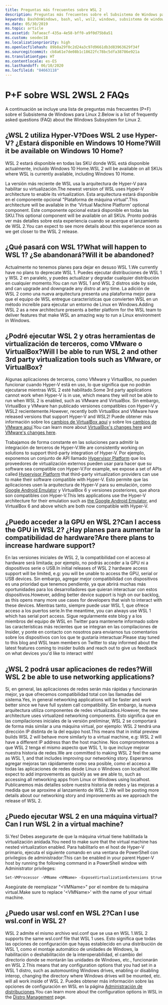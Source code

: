 ```yaml
---
title: Preguntas más frecuentes sobre WSL 2
description: Preguntas más frecuentes sobre el Subsistema de Windows para Linux 2
keywords: BashOnWindows, bash, wsl, wsl2, windows, subsistema de windows para linux, subsistemawindows, ubuntu, debian, suse, windows 10, instalación
ms.date: 05/30/2019
ms.topic: article
ms.assetid: 7afaeacf-435a-4e58-bff0-a9f0d75b8a51
ms.custom: seodec18
ms.localizationpriority: high
ms.openlocfilehash: 89b8a29f0c2d24a3c97d9661db3d83963629f34f
ms.sourcegitcommit: cb8a61e7de08b1c18622fc78bc5dfa38786e921a
ms.translationtype: HT
ms.contentlocale: es-ES
ms.lasthandoff: 06/10/2020
ms.locfileid: "84663118"
---
```

# <a name="wsl-2-faqs"></a><span data-ttu-id="04b5a-104">P+F sobre WSL 2</span><span class="sxs-lookup"><span data-stu-id="04b5a-104">WSL 2 FAQs</span></span>

<span data-ttu-id="04b5a-105">A continuación se incluye una lista de preguntas más frecuentes (P+F) sobre el Subsistema de Windows para Linux 2.</span><span class="sxs-lookup"><span data-stu-id="04b5a-105">Below is a list of frequently asked questions (FAQ) about the Windows Subsystem for Linux 2.</span></span>

## <a name="does-wsl-2-use-hyper-v-will-it-be-available-on-windows-10-home"></a><span data-ttu-id="04b5a-106">¿WSL 2 utiliza Hyper-V?</span><span class="sxs-lookup"><span data-stu-id="04b5a-106">Does WSL 2 use Hyper-V?</span></span> <span data-ttu-id="04b5a-107">¿Estará disponible en Windows 10 Home?</span><span class="sxs-lookup"><span data-stu-id="04b5a-107">Will it be available on Windows 10 Home?</span></span>

<span data-ttu-id="04b5a-108">WSL 2 estará disponible en todas las SKU donde WSL está disponible actualmente, incluido Windows 10 Home.</span><span class="sxs-lookup"><span data-stu-id="04b5a-108">WSL 2 will be available on all SKUs where WSL is currently available, including Windows 10 Home.</span></span>

<span data-ttu-id="04b5a-109">La versión más reciente de WSL usa la arquitectura de Hyper-V para habilitar su virtualización.</span><span class="sxs-lookup"><span data-stu-id="04b5a-109">The newest version of WSL uses Hyper-V architecture to enable its virtualization.</span></span> <span data-ttu-id="04b5a-110">Esta arquitectura estará disponible en el componente opcional "Plataforma de máquina virtual".</span><span class="sxs-lookup"><span data-stu-id="04b5a-110">This architecture will be available in the 'Virtual Machine Platform' optional component.</span></span> <span data-ttu-id="04b5a-111">Este componente opcional estará disponible en todas las SKU.</span><span class="sxs-lookup"><span data-stu-id="04b5a-111">This optional component will be available on all SKUs.</span></span> <span data-ttu-id="04b5a-112">Pronto podrás ver más detalles sobre esta experiencia cuando se acerque el lanzamiento de WSL 2.</span><span class="sxs-lookup"><span data-stu-id="04b5a-112">You can expect to see more details about this experience soon as we get closer to the WSL 2 release.</span></span>

## <a name="what-will-happen-to-wsl-1-will-it-be-abandoned"></a><span data-ttu-id="04b5a-113">¿Qué pasará con WSL 1?</span><span class="sxs-lookup"><span data-stu-id="04b5a-113">What will happen to WSL 1?</span></span> <span data-ttu-id="04b5a-114">¿Se abandonará?</span><span class="sxs-lookup"><span data-stu-id="04b5a-114">Will it be abandoned?</span></span>

<span data-ttu-id="04b5a-115">Actualmente no tenemos planes para dejar en desuso WSL 1.</span><span class="sxs-lookup"><span data-stu-id="04b5a-115">We currently have no plans to deprecate WSL 1.</span></span> <span data-ttu-id="04b5a-116">Puedes ejecutar distribuciones de WSL 1 y WSL 2 en paralelo, y puedes actualizar y degradar cualquier distribución en cualquier momento.</span><span class="sxs-lookup"><span data-stu-id="04b5a-116">You can run WSL 1 and WSL 2 distros side by side, and can upgrade and downgrade any distro at any time.</span></span> <span data-ttu-id="04b5a-117">La adición de WSL 2 como una nueva arquitectura presenta una plataforma mejor para que el equipo de WSL entregue características que convierten WSL en un método increíble para ejecutar un entorno de Linux en Windows.</span><span class="sxs-lookup"><span data-stu-id="04b5a-117">Adding WSL 2 as a new architecture presents a better platform for the WSL team to deliver features that make WSL an amazing way to run a Linux environment in Windows.</span></span>

## <a name="will-i-be-able-to-run-wsl-2-and-other-3rd-party-virtualization-tools-such-as-vmware-or-virtualbox"></a><span data-ttu-id="04b5a-118">¿Podré ejecutar WSL 2 y otras herramientas de virtualización de terceros, como VMware o VirtualBox?</span><span class="sxs-lookup"><span data-stu-id="04b5a-118">Will I be able to run WSL 2 and other 3rd party virtualization tools such as VMware, or VirtualBox?</span></span>

<span data-ttu-id="04b5a-119">Algunas aplicaciones de terceros, como VMware y VirtualBox, no pueden funcionar cuando Hyper-V está en uso, lo que significa que no podrán ejecutarse mientras WSL 2 esté habilitado.</span><span class="sxs-lookup"><span data-stu-id="04b5a-119">Some 3rd party applications cannot work when Hyper-V is in use, which means they will not be able to run when WSL 2 is enabled, such as VMware and VirtualBox.</span></span> <span data-ttu-id="04b5a-120">Sin embargo, VirtualBox y VMware han publicado versiones compatibles con Hyper-V y WSL2 recientemente.</span><span class="sxs-lookup"><span data-stu-id="04b5a-120">However, recently both VirtualBox and VMware have released versions that support Hyper-V and WSL2!</span></span> <span data-ttu-id="04b5a-121">Puede obtener más información sobre los [cambios de VirtualBox aquí][1] y sobre los [cambios de VMware aquí][4].</span><span class="sxs-lookup"><span data-stu-id="04b5a-121">You can learn more about [VirtualBox's changes here][1] and [VMware's changes here][4].</span></span>

<span data-ttu-id="04b5a-122">Trabajamos de forma constante en las soluciones para admitir la integración de terceros de Hyper-V.</span><span class="sxs-lookup"><span data-stu-id="04b5a-122">We are consistently working on solutions to support third-party integration of Hyper-V.</span></span> <span data-ttu-id="04b5a-123">Por ejemplo, exponemos un conjunto de API llamado [Hypervisor Platform][2] que los proveedores de virtualización externos pueden usar para hacer que su software sea compatible con Hyper-V.</span><span class="sxs-lookup"><span data-stu-id="04b5a-123">For example, we expose a set of APIs called [Hypervisor Platform][2] that third-party virtualization providers can use to make their software compatible with Hyper-V.</span></span> <span data-ttu-id="04b5a-124">Esto permite que las aplicaciones usen la arquitectura de Hyper-V para su emulación, como [Google Android Emulator][3] y VirtualBox 6 y versiones posteriores, que ahora son compatibles con Hyper-V.</span><span class="sxs-lookup"><span data-stu-id="04b5a-124">This lets applications use the Hyper-V architecture for their emulation such as [the Google Android Emulator][3], and VirtualBox 6 and above which are both now compatible with Hyper-V.</span></span>

## <a name="can-i-access-the-gpu-in-wsl-2-are-there-plans-to-increase-hardware-support"></a><span data-ttu-id="04b5a-125">¿Puedo acceder a la GPU en WSL 2?</span><span class="sxs-lookup"><span data-stu-id="04b5a-125">Can I access the GPU in WSL 2?</span></span> <span data-ttu-id="04b5a-126">¿Hay planes para aumentar la compatibilidad de hardware?</span><span class="sxs-lookup"><span data-stu-id="04b5a-126">Are there plans to increase hardware support?</span></span>

<span data-ttu-id="04b5a-127">En las versiones iniciales de WSL 2, la compatibilidad con el acceso al hardware será limitada; por ejemplo, no podrás acceder a la GPU ni a dispositivos serie o USB.</span><span class="sxs-lookup"><span data-stu-id="04b5a-127">In initial releases of WSL 2 hardware access support will be limited, e.g: you will be unable to access the GPU, serial or USB devices.</span></span> <span data-ttu-id="04b5a-128">Sin embargo, agregar mejor compatibilidad con dispositivos es una prioridad que tenemos pendiente, ya que abrirá muchas más oportunidades para los desarrolladores que quieran interactuar con estos dispositivos.</span><span class="sxs-lookup"><span data-stu-id="04b5a-128">However, adding better device support is high on our backlog, as this opens many more use cases for developers that wish to interact with these devices.</span></span> <span data-ttu-id="04b5a-129">Mientras tanto, siempre puede usar WSL 1, que ofrece acceso a los puertos serie.</span><span class="sxs-lookup"><span data-stu-id="04b5a-129">In the meantime, you can always use WSL 1 which has serial port access.</span></span> <span data-ttu-id="04b5a-130">Sigue regularmente este blog y a los miembros del equipo de WSL en Twitter para mantenerte informado sobre las características más recientes que se integran en las compilaciones de Insider, y ponte en contacto con nosotros para enviarnos tus comentarios sobre los dispositivos con los que te gustaría interactuar.</span><span class="sxs-lookup"><span data-stu-id="04b5a-130">Please stay tuned to this blog and WSL team members on Twitter to stay informed about the latest features coming to insider builds and reach out to give us feedback on what devices you'd like to interact with!</span></span>

## <a name="will-wsl-2-be-able-to-use-networking-applications"></a><span data-ttu-id="04b5a-131">¿WSL 2 podrá usar aplicaciones de redes?</span><span class="sxs-lookup"><span data-stu-id="04b5a-131">Will WSL 2 be able to use networking applications?</span></span>

<span data-ttu-id="04b5a-132">Sí, en general, las aplicaciones de redes serán más rápidas y funcionarán mejor, ya que ofrecemos compatibilidad total con las llamadas del sistema.</span><span class="sxs-lookup"><span data-stu-id="04b5a-132">Yes, in general networking applications will be faster and work better since we have full system call compatibility.</span></span> <span data-ttu-id="04b5a-133">Sin embargo, la nueva arquitectura utiliza componentes de redes virtualizados.</span><span class="sxs-lookup"><span data-stu-id="04b5a-133">However, the new architecture uses virtualized networking components.</span></span> <span data-ttu-id="04b5a-134">Esto significa que en las compilaciones iniciales de la versión preliminar, WSL 2 se comportará de forma más similar a una máquina virtual, por ejemplo: WSL 2 tendrá una dirección IP distinta de la del equipo host.</span><span class="sxs-lookup"><span data-stu-id="04b5a-134">This means that in initial preview builds WSL 2 will behave more similarly to a virtual machine, e.g: WSL 2 will have a different IP address than the host machine.</span></span> <span data-ttu-id="04b5a-135">Nos comprometemos a que WSL 2 tenga el mismo aspecto que WSL 1, lo que incluye mejorar nuestra historia de redes.</span><span class="sxs-lookup"><span data-stu-id="04b5a-135">We are committed to making WSL 2 feel the same as WSL 1, and that includes improving our networking story.</span></span> <span data-ttu-id="04b5a-136">Esperamos agregar mejoras tan rápidamente como sea posible, como el acceso a todas las aplicaciones de redes desde Linux o Windows con localhost.</span><span class="sxs-lookup"><span data-stu-id="04b5a-136">We expect to add improvements as quickly as we are able to, such as accessing all networking apps from Linux or Windows using localhost.</span></span> <span data-ttu-id="04b5a-137">Publicaremos más detalles sobre nuestra historia de redes y las mejoras a medida que se aproxime al lanzamiento de WSL 2.</span><span class="sxs-lookup"><span data-stu-id="04b5a-137">We will be posting more details about our networking story and improvements as we approach the release of WSL 2.</span></span>

## <a name="can-i-run-wsl-2-in-a-virtual-machine"></a><span data-ttu-id="04b5a-138">¿Puedo ejecutar WSL 2 en una máquina virtual?</span><span class="sxs-lookup"><span data-stu-id="04b5a-138">Can I run WSL 2 in a virtual machine?</span></span>

<span data-ttu-id="04b5a-139">Sí.</span><span class="sxs-lookup"><span data-stu-id="04b5a-139">Yes!</span></span> <span data-ttu-id="04b5a-140">Debes asegurarte de que la máquina virtual tiene habilitada la virtualización anidada.</span><span class="sxs-lookup"><span data-stu-id="04b5a-140">You need to make sure that the virtual machine has nested virtualization enabled.</span></span> <span data-ttu-id="04b5a-141">Para habilitarlo en el host de Hyper-V primario, ejecuta el siguiente comando en una ventana de PowerShell con privilegios de administrador:</span><span class="sxs-lookup"><span data-stu-id="04b5a-141">This can be enabled in your parent Hyper-V host by running the following command in a PowerShell window with Administrator privileges:</span></span>

`Set-VMProcessor -VMName <VMName> -ExposeVirtualizationExtensions $true`

<span data-ttu-id="04b5a-142">Asegúrate de reemplazar "&lt;VMName&gt;" por el nombre de tu máquina virtual.</span><span class="sxs-lookup"><span data-stu-id="04b5a-142">Make sure to replace '&lt;VMName&gt;' with the name of your virtual machine.</span></span>

## <a name="can-i-use-wslconf-in-wsl-2"></a><span data-ttu-id="04b5a-143">¿Puedo usar wsl.conf en WSL 2?</span><span class="sxs-lookup"><span data-stu-id="04b5a-143">Can I use wsl.conf in WSL 2?</span></span>

<span data-ttu-id="04b5a-144">WSL 2 admite el mismo archivo wsl.conf que se usa en WSL 1.</span><span class="sxs-lookup"><span data-stu-id="04b5a-144">WSL 2 supports the same wsl.conf file that WSL 1 uses.</span></span> <span data-ttu-id="04b5a-145">Esto significa que todas las opciones de configuración que hayas establecido en una distribución de WSL 1, como el montaje automático de unidades de Windows, la habilitación o deshabilitación de la interoperabilidad, el cambio del directorio donde se montarán las unidades de Windows, etc., funcionarán en WSL 2.</span><span class="sxs-lookup"><span data-stu-id="04b5a-145">This means that any configuration options that you had set in a WSL 1 distro, such as automounting Windows drives, enabling or disabling interop, changing the directory where Windows drives will be mounted, etc. will all work inside of WSL 2.</span></span> <span data-ttu-id="04b5a-146">Puedes obtener más información sobre las opciones de configuración en WSL en la página [Administración de distribuciones](./wsl-config.md).</span><span class="sxs-lookup"><span data-stu-id="04b5a-146">You can learn more about the configuration options in WSL in the [Distro Management](./wsl-config.md) page.</span></span>

 [1]: https://www.virtualbox.org/wiki/Changelog-6.0
 [2]: https://docs.microsoft.com/virtualization/api/
 [3]: https://devblogs.microsoft.com/visualstudio/hyper-v-android-emulator-support/
 [4]: https://blogs.vmware.com/workstation/2020/01/vmware-workstation-tech-preview-20h1.html
